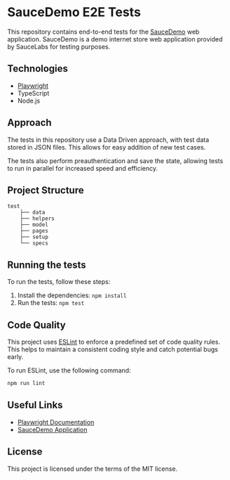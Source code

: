 # SauceDemo E2E Tests

This repository contains end-to-end tests for the [SauceDemo](https://www.saucedemo.com/) web application. SauceDemo is a demo internet store web application provided by SauceLabs for testing purposes.

## Technologies

- [Playwright](https://playwright.dev/)
- TypeScript
- Node.js

## Approach

The tests in this repository use a Data Driven approach, with test data stored in JSON files. This allows for easy addition of new test cases.

The tests also perform preauthentication and save the state, allowing tests to run in parallel for increased speed and efficiency.

## Project Structure

```
test 
    ├── data 
    ├── helpers 
    ├── model 
    ├── pages 
    ├── setup 
    └── specs
```

## Running the tests

To run the tests, follow these steps:

1. Install the dependencies: `npm install`
2. Run the tests: `npm test`

## Code Quality

This project uses [ESLint](https://eslint.org/) to enforce a predefined set of code quality rules. This helps to maintain a consistent coding style and catch potential bugs early.

To run ESLint, use the following command:

```bash
npm run lint
```

## Useful Links

- [Playwright Documentation](https://playwright.dev/docs/intro)
- [SauceDemo Application](https://www.saucedemo.com/)

## License

This project is licensed under the terms of the MIT license.